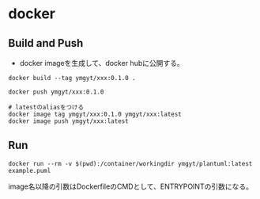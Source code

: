 # docker

## Build and Push

* docker imageを生成して、docker hubに公開する。

```console
docker build --tag ymgyt/xxx:0.1.0 .

docker push ymgyt/xxx:0.1.0

# latestのaliasをつける
docker image tag ymgyt/xxx:0.1.0 ymgyt/xxx:latest
docker image push ymgyt/xxx:latest
```

## Run

```console
docker run --rm -v $(pwd):/container/workingdir ymgyt/plantuml:latest example.puml
```

image名以降の引数はDockerfileのCMDとして、ENTRYPOINTの引数になる。
